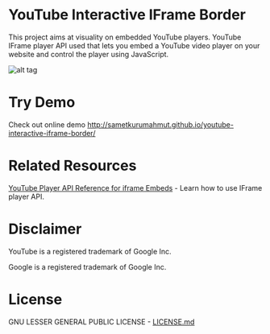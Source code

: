 # YouTube Interactive IFrame Border

This project aims at visuality on embedded YouTube players. YouTube IFrame player API used that lets you embed a YouTube video player on your website and control the player using JavaScript.

![alt tag](http://drive.google.com/uc?export=view&id=0B5UxCCXVupPmM2hxdjNiQ2ljdlE)

# Try Demo

Check out online demo http://sametkurumahmut.github.io/youtube-interactive-iframe-border/

# Related Resources

[YouTube Player API Reference for iframe Embeds](https://developers.google.com/youtube/iframe_api_reference) - Learn how to use IFrame player API.

# Disclaimer

YouTube is a registered trademark of Google Inc.

Google is a registered trademark of Google Inc.

# License

GNU LESSER GENERAL PUBLIC LICENSE - [LICENSE.md](./LICENSE)
